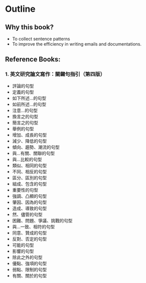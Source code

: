 # Outline

## Why this book?

* To collect sentence patterns
* To improve the efficiency in writing emails and documentations.

## Reference Books:

### 1. 英文研究論文寫作：關鍵句指引（第四版） 

* 評論的句型 
* 定義的句型 
* 如下所述…的句型 
* 如前所述…的句型 
* 注意…的句型 
* 換言之的句型 
* 簡言之的句型 
* 舉例的句型 
* 增加、成長的句型 
* 減少、降低的句型 
* 傾向、趨勢、潮流的句型 
* 與…有關、關聯的句型 
* 與…比較的句型 
* 類似、相同的句型 
* 不同、相反的句型 
* 區分、區別的句型 
* 組成、包含的句型 
* 重要性的句型 
* 強調、凸顯的句型 
* 肇因、因為的句型 
* 造成、導致的句型 
* 然、儘管的句型 
* 困難、問題、爭議、挑戰的句型 
* 與…一致、相符的句型 
* 同意、贊成的句型 
* 反對、否定的句型 
* 可能的句型 
* 影響的句型 
* 除此之外的句型 
* 優點、強項的句型 
* 弱點、限制的句型 
* 有關、關於的句型

